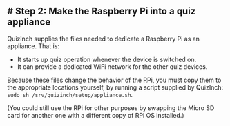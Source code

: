 ## # Step 2: Make the Raspberry Pi into a quiz appliance
QuizInch supplies the files needed to dedicate a Raspberry Pi as an appliance. That is:
- It starts up quiz operation whenever the device is switched on.
- It can provide a dedicated WiFi network for the other quiz devices.

Because these files change the behavior of the RPi, you must copy them to the appropriate locations yourself, by running a script supplied by QuizInch: `sudo sh /srv/quizinch/setup/appliance.sh`.

(You could still use the RPi for other purposes by swapping the Micro SD card for another one with a different copy of RPi OS installed.)